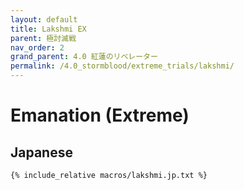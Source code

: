 ```yaml
---
layout: default
title: Lakshmi EX
parent: 極討滅戦
nav_order: 2
grand_parent: 4.0 紅蓮のリベレーター
permalink: /4.0_stormblood/extreme_trials/lakshmi/
---
```


# Emanation (Extreme)

## Japanese
```
{% include_relative macros/lakshmi.jp.txt %}
```